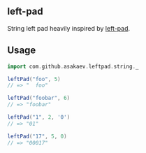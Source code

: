 ## left-pad

String left pad heavily inspired by [left-pad](https://github.com/left-pad/left-pad/).

## Usage

```scala
import com.github.asakaev.leftpad.string._

leftPad("foo", 5)
// => "  foo"

leftPad("foobar", 6)
// => "foobar"

leftPad("1", 2, '0')
// => "01"

leftPad("17", 5, 0)
// => "00017"
```
